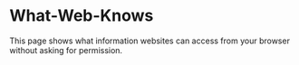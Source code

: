# What-Web-Knows
This page shows what information websites can access from your browser without asking for permission.
